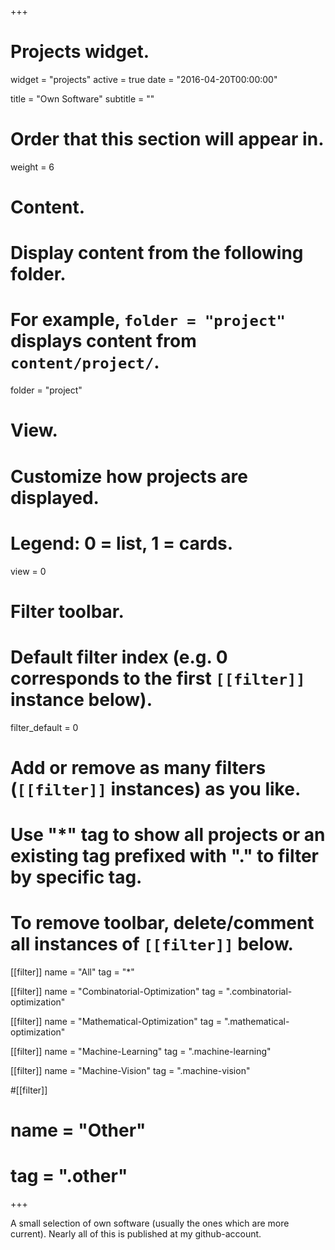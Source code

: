 +++
# Projects widget.
widget = "projects"
active = true
date = "2016-04-20T00:00:00"

title = "Own Software"
subtitle = ""

# Order that this section will appear in.
weight = 6

# Content.
# Display content from the following folder.
# For example, `folder = "project"` displays content from `content/project/`.
folder = "project"

# View.
# Customize how projects are displayed.
# Legend: 0 = list, 1 = cards.
view = 0

# Filter toolbar.

# Default filter index (e.g. 0 corresponds to the first `[[filter]]` instance below).
filter_default = 0

# Add or remove as many filters (`[[filter]]` instances) as you like.
# Use "*" tag to show all projects or an existing tag prefixed with "." to filter by specific tag.
# To remove toolbar, delete/comment all instances of `[[filter]]` below.
[[filter]]
  name = "All"
  tag = "*"

[[filter]]
  name = "Combinatorial-Optimization"
  tag = ".combinatorial-optimization"

[[filter]]
  name = "Mathematical-Optimization"
  tag = ".mathematical-optimization"

[[filter]]
  name = "Machine-Learning"
  tag = ".machine-learning"

[[filter]]
  name = "Machine-Vision"
  tag = ".machine-vision"

#[[filter]]
#  name = "Other"
#  tag = ".other"

+++

A small selection of own software (usually the ones which are more current). Nearly all of this is published at my github-account.
